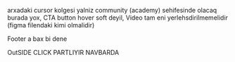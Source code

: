 

arxadaki cursor kolgesi yalniz community (academy) sehifesinde olacaq burada yox, CTA button hover soft deyil, Video tam eni  yerlehsdirilmemelidir (figma filendaki kimi olmalidir)

Footer a bax bi dene

OutSIDE CLICK PARTLIYIR NAVBARDA
